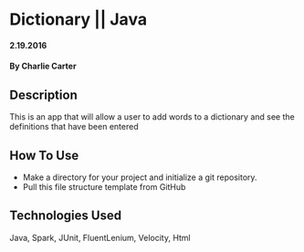 # Dictionary || Java

#### 2.19.2016

#### By Charlie Carter

## Description

This is an app that will allow a user to add words to a dictionary and see the definitions that have been entered

## How To Use

* Make a directory for your project and initialize a git repository.
* Pull this file structure template from GitHub

## Technologies Used

Java, Spark, JUnit, FluentLenium, Velocity, Html
